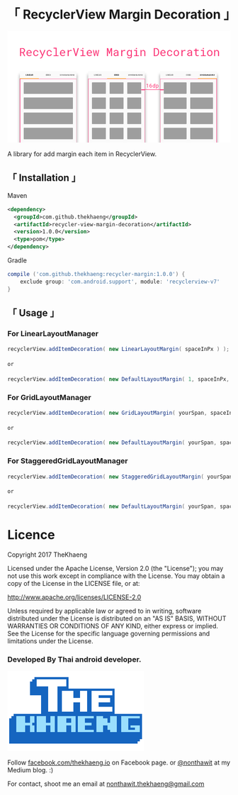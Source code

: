 # **「 RecyclerView Margin Decoration 」**

![alt text](./picture/logo.png)


A library for add margin each item in RecyclerView.


## 「 Installation 」

Maven
```xml
<dependency>
  <groupId>com.github.thekhaeng</groupId>
  <artifactId>recycler-view-margin-decoration</artifactId>
  <version>1.0.0</version>
  <type>pom</type>
</dependency>
```

Gradle
```gradle
compile ('com.github.thekhaeng:recycler-margin:1.0.0') {
    exclude group: 'com.android.support', module: 'recyclerview-v7'
}
```

## 「 Usage 」

### For LinearLayoutManager
```java
recyclerView.addItemDecoration( new LinearLayoutMargin( spaceInPx ) );

or

recyclerView.addItemDecoration( new DefaultLayoutMargin( 1, spaceInPx, true ) );
```

### For GridLayoutManager
```java
recyclerView.addItemDecoration( new GridLayoutMargin( yourSpan, spaceInPx ) );

or

recyclerView.addItemDecoration( new DefaultLayoutMargin( yourSpan, spaceInPx, true ) );
```

### For StaggeredGridLayoutManager
```java
recyclerView.addItemDecoration( new StaggeredGridLayoutMargin( yourSpan, spaceInPx ) );

or

recyclerView.addItemDecoration( new DefaultLayoutMargin( yourSpan, spaceInPx, true ) );
```


# Licence

Copyright 2017 TheKhaeng

Licensed under the Apache License, Version 2.0 (the "License"); you may not use this work except in compliance with the License. You may obtain a copy of the License in the LICENSE file, or at:

http://www.apache.org/licenses/LICENSE-2.0

Unless required by applicable law or agreed to in writing, software distributed under the License is distributed on an "AS IS" BASIS, WITHOUT WARRANTIES OR CONDITIONS OF ANY KIND, either express or implied. See the License for the specific language governing permissions and limitations under the License.


### Developed By Thai android developer.

![alt text](./picture/thekhaeng_logo.png)


Follow [facebook.com/thekhaeng.io](https://www.facebook.com/thekhaeng.io) on Facebook page.
or [@nonthawit](https://medium.com/@nonthawit) at my Medium blog. :)

For contact, shoot me an email at nonthawit.thekhaeng@gmail.com


